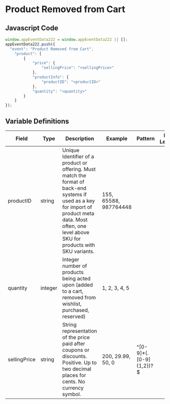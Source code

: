 # Product Removed from Cart

## Javascript Code
```js
window.appEventData222 = window.appEventData222 || [];
appEventData222.push({
  "event": "Product Removed from Cart",
    "product": [
        {
            "price": {
                "sellingPrice": "<sellingPrice>"
            },
            "productInfo": {
                "productID": "<productID>"
            },
            "quantity": "<quantity>"
        }
    ]
});
```

## Variable Definitions

|Field|Type|Description|Example|Pattern|Min Length|Max Length|Minimum|Maximum|Multiple Of|
| --- | --- | --- | --- | --- | --- | --- | --- | --- | --- |
|productID|string|Unique Identifier of a product or offering.  Must match the format of back-end systems if used as a key for import of product meta data. Most often, one level above SKU for products with SKU variants. |155, 65588, 987764448|||||||
|quantity|integer|Integer number of products being acted upon (added to a cart, removed from wishlist, purchased, reserved)|1, 2, 3, 4, 5||||1|||
|sellingPrice|string|String representation of the price paid after coupons or discounts. Positive. Up to two decimal places for cents. No currency symbol.|200, 29.99, 50, 0|^[0-9]*(\.[0-9]{1,2})?$||||||

